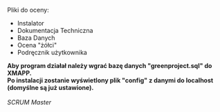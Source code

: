Pliki do oceny:

+ Instalator
+ Dokumentacja Techniczna
+ Baza Danych
+ Ocena "żółci"
+ Podręcznik użytkownika 


<b>Aby program działał należy wgrać bazę danych "greenproject.sql" do XMAPP. 
<br>
Po instalacji zostanie wyświetlony plik "config" z danymi do localhost (domyślne są już ustawione).</b>
<br><br>
<i> SCRUM Master </i>
